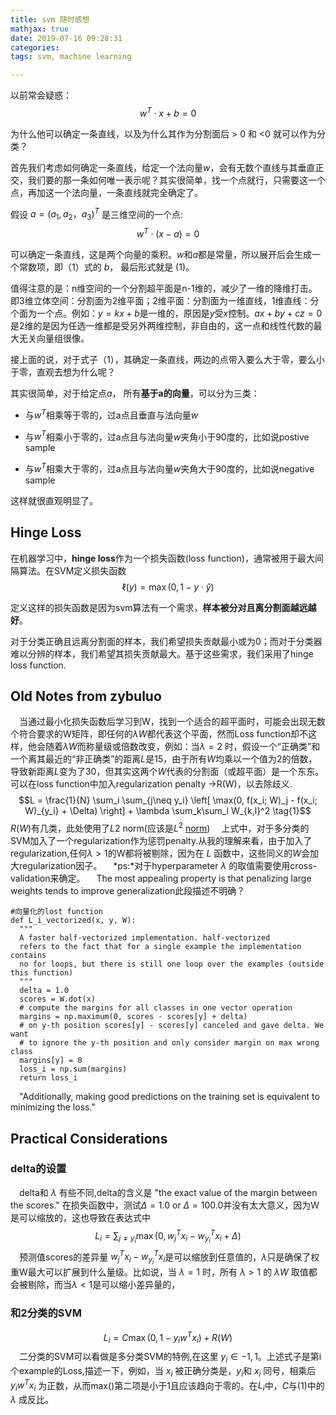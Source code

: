 ```yaml
---
title: svm 随时感想
mathjax: true
date: 2019-07-16 09:28:31
categories:
tags: svm, machine learning

---
```




以前常会疑惑：
$$
\begin{equation}
w^T\cdot x + b = 0 \tag{1}
\end{equation}
$$

为什么他可以确定一条直线，以及为什么其作为分割面后 > 0 和 <0 就可以作为分类？

首先我们考虑如何确定一条直线，给定一个法向量$w$，会有无数个直线与其垂直正交，我们要的那一条如何唯一表示呢？其实很简单，找一个点就行，只需要这一个点，再加这一个法向量，一条直线就完全确定了。

假设  $a = (a_1, a_2，a_3)^T$ 是三维空间的一个点:
$$
w^T\cdot (x-a) = 0 \tag{2}
$$

可以确定一条直线，这是两个向量的乘积。$w$和$a$都是常量，所以展开后会生成一个常数项，即（1）式的 $b$， 最后形式就是 (1)。

值得注意的是：n维空间的一个分割超平面是n-1维的，减少了一维的降维打击。即3维立体空间：分割面为2维平面；2维平面：分割面为一维直线，1维直线：分个面为一个点。例如：$y = kx + b$是一维的，原因是$y$受$x$控制。$ax + by + cz = 0$是2维的是因为任选一维都是受另外两维控制，非自由的，这一点和线性代数的最大无关向量组很像。

接上面的说，对于式子（1），其确定一条直线，两边的点带入要么大于零，要么小于零，直观去想为什么呢？

其实很简单，对于给定点$a$， 所有**基于a的向量**，可以分为三类：

- 与$w^T$相乘等于零的，过a点且垂直与法向量$w$

- 与$w^T$相乘小于零的，过a点且与法向量$w$夹角小于90度的，比如说postive sample
- 与$w^T$相乘大于零的，过a点且与法向量$w$夹角大于90度的，比如说negative sample

这样就很直观明显了。

<!-- more -->

## Hinge Loss

在机器学习中，**hinge loss**作为一个损失函数(loss function)，通常被用于最大间隔算法。在SVM定义损失函数
$$
\ell(y) = \max(0, 1-y \cdot \hat y)
$$

定义这样的损失函数是因为svm算法有一个需求，**样本被分对且离分割面越远越好**。

对于分类正确且远离分割面的样本，我们希望损失贡献最小或为0；而对于分类器难以分辨的样本，我们希望其损失贡献最大。基于这些需求，我们采用了hinge loss function.

## Old Notes from zybuluo

&emsp;当通过最小化损失函数后学习到W，找到一个适合的超平面时，可能会出现无数个符合要求的W矩阵，即任何的$\lambda W$都代表这个平面，然而Loss function却不这样，他会随着$\lambda W$而称量级或倍数改变，例如：当$\lambda =2$ 时，假设一个“正确类”和一个离其最近的“非正确类”的距离$L$是15，由于所有$W$均乘以一个值为2的倍数，导致新距离$L$变为了30，但其实这两个$W$代表的分割面（或超平面）是一个东东。
可以在loss function中加入regularization penalty ->R(W)，以去除歧义.
$$L = \frac{1}{N} \sum_i \sum_{j\neq y_i} \left[ \max(0, f(x_i; W)_j - f(x_i; W)_{y_i} + \Delta) \right] + \lambda \sum_k\sum_l W_{k,l}^2  \tag{1}$$
$R(W)$有几类，此处使用了$L2$ norm(应该是$L^2$ [norm][1])
 &emsp;上式中，对于多分类的SVM加入了一个regularization作为惩罚penalty.从我的理解来看，由于加入了regularization,任何$\lambda >1$的W都将被剔除，因为在 $L$ 函数中，这些同义的$W$会加大regularization因子。
 &emsp;*ps:*对于hyperparameter $\lambda$ 的取值需要使用cross-validation来确定。
 &emsp;The most appealing property is that penalizing large weights tends to improve generalization此段描述不明确？

    #向量化的lost function 
    def L_i_vectorized(x, y, W):
      """ 
      A faster half-vectorized implementation. half-vectorized
      refers to the fact that for a single example the implementation contains
      no for loops, but there is still one loop over the examples (outside this function)
      """ 
      delta = 1.0
      scores = W.dot(x)
      # compute the margins for all classes in one vector operation
      margins = np.maximum(0, scores - scores[y] + delta)
      # on y-th position scores[y] - scores[y] canceled and gave delta. We want
      # to ignore the y-th position and only consider margin on max wrong class
      margins[y] = 0 
      loss_i = np.sum(margins)
      return loss_i
 &emsp;"Additionally, making good predictions on the training set is equivalent to minimizing the loss."

## Practical Considerations

### delta的设置

&emsp;delta和 $\lambda$ 有些不同,delta的含义是 "the exact value of the margin between the scores." 在损失函数中，测试$\Delta = 1.0$ or $\Delta = 100.0$并没有太大意义，因为W是可以缩放的，这也导致在表达式中
$$L_i = \sum_{j\neq y_i} \max(0, w_j^T x_i - w_{y_i}^T x_i + \Delta)$$
&emsp;预测值scores的差异量 $w_j^T x_i - w_{y_i}^T x_i$是可以缩放到任意值的，$\lambda$只是确保了权重W最大可以扩展到什么量级。比如说，当 $\lambda=1$ 时，所有 $\lambda > 1$ 的 $\lambda W$ 取值都会被剔除，而当$\lambda < 1$是可以缩小差异量的，

### 和2分类的SVM

$$L_i = C \max(0, 1 - y_i w^Tx_i) + R(W) $$
&emsp;二分类的SVM可以看做是多分类SVM的特例,在这里 $y_i \in { -1,1 }$。上述式子是第i个example的Loss,描述一下，例如，当 $x_i$ 被正确分类是，$y_i$和 $x_i$ 同号，相乘后 $y_i w^Tx_i$ 为正数，从而max()第二项是小于1且应该趋向于零的。在$L_i$中，$C$与(1)中的 $\lambda$ 成反比。

[1]: http://en.wikipedia.org/wiki/Norm_%28mathematics%29#Euclidean_norm
